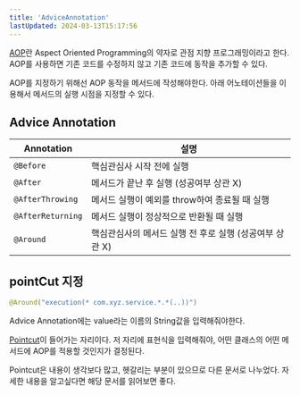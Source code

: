 ```yaml
---
title: 'AdviceAnnotation'
lastUpdated: 2024-03-13T15:17:56
---
```


<a href="./AOP.md">AOP</a>란 Aspect Oriented Programming의 약자로 관점 지향 프로그래밍이라고 한다. AOP를 사용하면 기존 코드를 수정하지 않고 기존 코드에 동작을 추가할 수 있다.

AOP를 지정하기 위해선 AOP 동작을 메서드에 작성해야한다. 아래 어노테이션들을 이용해서 메서드의 실행 시점을 지정할 수 있다.

## Advice Annotation

|Annotation|설명|
|-|-|
|`@Before`|핵심관심사 시작 전에 실행|
|`@After`|메서드가 끝난 후 실행 (성공여부 상관 X)|
|`@AfterThrowing`|메서드 실행이 예외를 throw하여 종료될 때 실행|
|`@AfterReturning`|메서드 실행이 정상적으로 반환될 때 실행|
|`@Around`|핵심관심사의 메서드 실행 전 후로 실행 (성공여부 상관 X)|

## pointCut 지정

```java
@Around("execution(* com.xyz.service.*.*(..))")
```

Advice Annotation에는 value라는 이름의 String값을 입력해줘야한다.

<a href="./Pointcut.md">Pointcut</a>이 들어가는 자리이다. 저 자리에 표현식을 입력해줘야, 어떤 클래스의 어떤 메서드에 AOP를 적용할 것인지가 결정된다.

Pointcut은 내용이 생각보다 많고, 헷갈리는 부분이 있으므로 다른 문서로 나누었다. 자세한 내용을 알고싶다면 해당 문서를 읽어보면 좋다.
